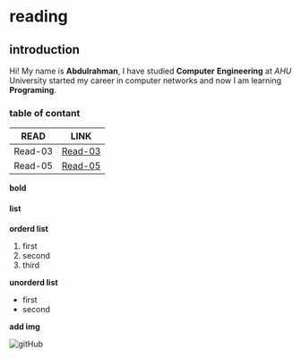 # reading
## introduction
Hi! My name is **Abdulrahman**, I have studied **Computer** **Engineering** at _AHU_ University started my career in computer networks and now I am learning **Programing**.

### table of contant
| READ        | LINK                                                                  |
| ----------- | ----------------------------------------------------------------      |
| Read-03     | [Read-03](https://abdulrahman-19.github.io/reading-notes/read-03)     |
| Read-05     | [Read-05](https://abdulrahman-19.github.io/reading-notes/read-05)     |



**bold**

#### list

**orderd list**

1. first
2. second
3. third



**unorderd list**
* first
* second

**add img**

![gitHub](https://github.githubassets.com/images/modules/open_graph/github-mark.png)
